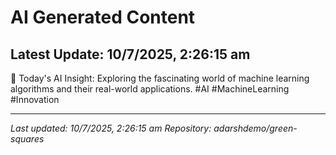 # AI Generated Content

## Latest Update: 10/7/2025, 2:26:15 am
🚀 Today's AI Insight: Exploring the fascinating world of machine learning algorithms and their real-world applications. #AI #MachineLearning #Innovation

---
*Last updated: 10/7/2025, 2:26:15 am*
*Repository: adarshdemo/green-squares*
